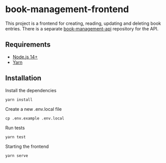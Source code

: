 # book-management-frontend
This project is a frontend for creating, reading, updating and deleting book entries.
There is a separate [book-management-api](https://github.com/mischbeckaya/book-management-api) repository for the API.


## Requirements
- [Node.js 14+](https://nodejs.org/en/)
- [Yarn](https://yarnpkg.com/)

## Installation

Install the dependencies
```shell
yarn install
```

Create a new .env.local file
```shell
cp .env.example .env.local
```

Run tests
```shell
yarn test
```

Starting the frontend
```shell
yarn serve
```